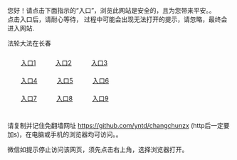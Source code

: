 您好！请点击下面指示的“入口”，浏览此网站是安全的，且为您带来平安。。 <br/>
点击入口后，请耐心等待， 过程中可能会出现无法打开的提示，请忽略，最终会进入网站. </br>

法轮大法在长春<br/>
<div style="padding:10px"><a style="margin:20px" target="_blank" href="https://d38twhi0ary1z3.cloudfront.net/2Qpsp?wzzjrkcx" id="ccLink1" rel="nofollow">入口1</a> <a target="_blank" style="margin:20px" href="https://d3vqf1eovlqdhz.cloudfront.net/2Qpsp?oaslwch" id="ccLink2" rel="nofollow">入口2</a> <a style="margin:20px" target="_blank" href="https://d10eowgqruqkuw.cloudfront.net/2Qpsp?hgvrc" id="ccLink3" rel="nofollow">入口3</a></div>

<div style="padding:10px" ><a style="margin:20px" target="_blank" href="https://d38twhi0ary1z3.cloudfront.net/2Qpsp?wzzjrkcx" id="ccLink4" rel="nofollow">入口4</a> <a style="margin:20px" href="https://d3vqf1eovlqdhz.cloudfront.net/2Qpsp?oaslwch" target="_blank" id="ccLink5" rel="nofollow">入口5</a> <a style="margin:20px" href="https://d10eowgqruqkuw.cloudfront.net/2Qpsp?hgvrc" target="_blank" id="ccLink6" rel="nofollow">入口6</a></div>

<div style="padding:10px"><a style="margin:20px" target="_blank" href="https://d38twhi0ary1z3.cloudfront.net/2Qpsp?wzzjrkcx" id="ccLink7" rel="nofollow">入口7</a> <a style="margin:20px" href="https://d3vqf1eovlqdhz.cloudfront.net/2Qpsp?oaslwch" target="_blank" id="ccLink8" rel="nofollow">入口8</a> <a style="margin:20px" target="_blank" href="https://d10eowgqruqkuw.cloudfront.net/2Qpsp?hgvrc" id="ccLink9" rel="nofollow">入口9</a></div>

<br/>



请复制并记住免翻墙网址 https://github.com/yntd/changchunzx (http后一定要加s)，在电脑或手机的浏览器均可访问。。<br/>

微信如提示停止访问该网页，须先点击右上角，选择浏览器打开。
